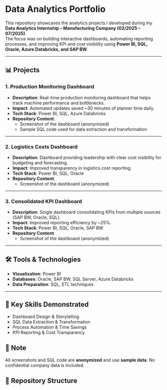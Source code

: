# Data Analytics Portfolio  

This repository showcases the analytics projects I developed during my **Data Analytics Internship – Manufacturing Company (02/2025 – 07/2025)**.  
The focus was on building interactive dashboards, automating reporting processes, and improving KPI and cost visibility using **Power BI, SQL, Oracle, Azure Databricks, and SAP BW**.  

---

## 📊 Projects  

### 1. Production Monitoring Dashboard  
- **Description**: Real-time production monitoring dashboard that helps track machine performance and bottlenecks.  
- **Impact**: Automated updates saved ~30 minutes of planner time daily.  
- **Tech Stack**: Power BI, SQL, Azure Databricks  
- **Repository Content**:  
  - Screenshot of the dashboard (anonymized)  
  - Sample SQL code used for data extraction and transformation  

---

### 2. Logistics Costs Dashboard  
- **Description**: Dashboard providing leadership with clear cost visibility for budgeting and forecasting.  
- **Impact**: Improved transparency in logistics cost reporting.  
- **Tech Stack**: Power BI, SQL, Oracle  
- **Repository Content**:  
  - Screenshot of the dashboard (anonymized)  

---

### 3. Consolidated KPI Dashboard  
- **Description**: Single dashboard consolidating KPIs from multiple sources (SAP BW, Oracle, SQL).  
- **Impact**: Improved reporting efficiency by ~25%.  
- **Tech Stack**: Power BI, SQL, Oracle, SAP BW  
- **Repository Content**:  
  - Screenshot of the dashboard (anonymized)  

---

## 🛠️ Tools & Technologies  
- **Visualization**: Power BI  
- **Databases**: Oracle, SAP BW, SQL Server, Azure Databricks  
- **Data Preparation**: SQL, ETL techniques  

---

## 🔑 Key Skills Demonstrated  
- Dashboard Design & Storytelling  
- SQL Data Extraction & Transformation
- Process Automation & Time Savings  
- KPI Reporting & Cost Transparency  

## 📌 Note  
All screenshots and SQL code are **anonymized** and use **sample data**. No confidential company data is included.  

## 📂 Repository Structure  
